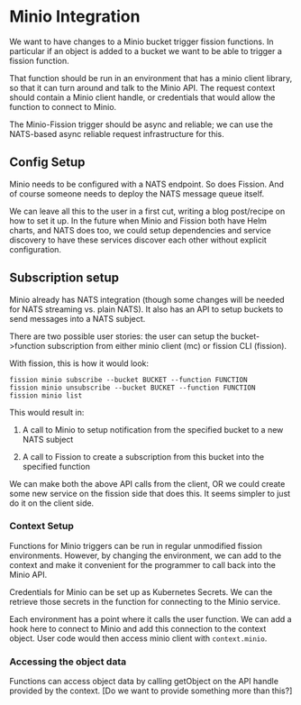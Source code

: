 # Minio Integration

We want to have changes to a Minio bucket trigger fission functions.
In particular if an object is added to a bucket we want to be able to
trigger a fission function.

That function should be run in an environment that has a minio client
library, so that it can turn around and talk to the Minio API.  The
request context should contain a Minio client handle, or credentials
that would allow the function to connect to Minio.

The Minio-Fission trigger should be async and reliable; we can use the
NATS-based async reliable request infrastructure for this.

## Config Setup

Minio needs to be configured with a NATS endpoint.  So does Fission.
And of course someone needs to deploy the NATS message queue itself.

We can leave all this to the user in a first cut, writing a blog
post/recipe on how to set it up.  In the future when Minio and Fission
both have Helm charts, and NATS does too, we could setup dependencies
and service discovery to have these services discover each other
without explicit configuration.

## Subscription setup

Minio already has NATS integration (though some changes will be needed
for NATS streaming vs. plain NATS).  It also has an API to setup
buckets to send messages into a NATS subject.

There are two possible user stories: the user can setup the
bucket->function subscription from either minio client (mc) or fission
CLI (fission).

With fission, this is how it would look:

```
fission minio subscribe --bucket BUCKET --function FUNCTION
fission minio unsubscribe --bucket BUCKET --function FUNCTION
fission minio list
```

This would result in:

1. A call to Minio to setup notification from the specified bucket to
   a new NATS subject

2. A call to Fission to create a subscription from this bucket into
   the specified function

We can make both the above API calls from the client, OR we could
create some new service on the fission side that does this.  It seems
simpler to just do it on the client side.

### Context Setup

Functions for Minio triggers can be run in regular unmodified fission
environments. However, by changing the environment, we can add to the
context and make it convenient for the programmer to call back into
the Minio API.

Credentials for Minio can be set up as Kubernetes Secrets.  We can the
retrieve those secrets in the function for connecting to the Minio
service.

Each environment has a point where it calls the user function.  We can
add a hook here to connect to Minio and add this connection to the
context object.  User code would then access minio client with
`context.minio`.

### Accessing the object data

Functions can access object data by calling getObject on the API
handle provided by the context.  [Do we want to provide something more
than this?]

